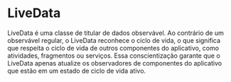 # LiveData
LiveData é uma classe de titular de dados observável. Ao contrário de um observável regular, o LiveData reconhece o ciclo de vida, o que significa que respeita o ciclo de vida de outros componentes do aplicativo, como atividades, fragmentos ou serviços. Essa conscientização garante que o LiveData apenas atualize os observadores de componentes do aplicativo que estão em um estado de ciclo de vida ativo.
